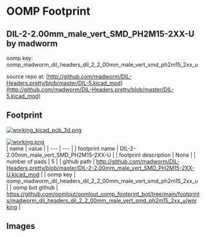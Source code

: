 # OOMP Footprint  
## DIL-2-2.00mm_male_vert_SMD_PH2M15-2XX-U  by madworm  
  
oomp key: oomp_madworm_dil_headers_dil_2_2_00mm_male_vert_smd_ph2m15_2xx_u  
  
source repo at: [http://github.com/madworm/DIL-Headers.pretty/blob/master/DIL-5.kicad_mod](http://github.com/madworm/DIL-Headers.pretty/blob/master/DIL-5.kicad_mod)  
## Footprint  
  
[![working_kicad_pcb_3d.png](working_kicad_pcb_3d_600.png)](working_kicad_pcb_3d.png)  
  
[![working.png](working_600.png)](working.png)  
| name | value | 
| --- | --- | 
| footprint name | DIL-2-2.00mm_male_vert_SMD_PH2M15-2XX-U | 
| footprint description | None | 
| number of pads | 5 | 
| github path | http://github.com/madworm/DIL-Headers.pretty/blob/master/DIL-2-2.00mm_male_vert_SMD_PH2M15-2XX-U.kicad_mod | 
| oomp key | oomp_madworm_dil_headers_dil_2_2_00mm_male_vert_smd_ph2m15_2xx_u | 
| oomp bot github | https://github.com/oomlout/oomlout_oomp_footprint_bot/tree/main/footprints/madworm_dil_headers_dil_2_2_00mm_male_vert_smd_ph2m15_2xx_u/working | 
## Images  
